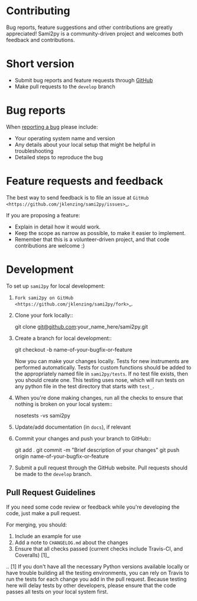 Contributing
============

Bug reports, feature suggestions and other contributions are greatly
appreciated!  Sami2py is a community-driven project and welcomes both feedback and
contributions.

Short version
=============

* Submit bug reports and feature requests through [GitHub](https://github.com/jklenzing/sami2py/issues)
* Make pull requests to the ``develop`` branch

Bug reports
===========

When [reporting a bug](https://github.com/jklenzing/sami2py/issues>) please
include:

* Your operating system name and version
* Any details about your local setup that might be helpful in troubleshooting
* Detailed steps to reproduce the bug

Feature requests and feedback
=============================

The best way to send feedback is to file an issue at
`GitHub <https://github.com/jklenzing/sami2py/issues>`_.

If you are proposing a feature:

* Explain in detail how it would work.
* Keep the scope as narrow as possible, to make it easier to implement.
* Remember that this is a volunteer-driven project, and that code contributions
  are welcome :)

Development
===========

To set up `sami2py` for local development:

1. `Fork sami2py on GitHub <https://github.com/jklenzing/sami2py/fork>`_.
2. Clone your fork locally::

    git clone git@github.com:your_name_here/sami2py.git

3. Create a branch for local development::

    git checkout -b name-of-your-bugfix-or-feature

   Now you can make your changes locally. Tests for new instruments are
   performed automatically.  Tests for custom functions should be added to the
   appropriately named file in ``sami2py/tests``.   If no test file exists, then 
   you should create one.  This testing uses nose, which will run tests on any 
   python file in the test directory that starts with ``test_``.
    
4. When you're done making changes, run all the checks to ensure that nothing
   is broken on your local system::
   
    nosetests -vs sami2py

5. Update/add documentation (in ``docs``), if relevant

5. Commit your changes and push your branch to GitHub::

    git add .
    git commit -m "Brief description of your changes"
    git push origin name-of-your-bugfix-or-feature

6. Submit a pull request through the GitHub website. Pull requests should be
   made to the ``develop`` branch.

Pull Request Guidelines
-----------------------

If you need some code review or feedback while you're developing the code, just
make a pull request.

For merging, you should:

1. Include an example for use
2. Add a note to ``CHANGELOG.md`` about the changes
3. Ensure that all checks passed (current checks include Travis-CI,
   and Coveralls) [1]_

.. [1] If you don't have all the necessary Python versions available locally or
       have trouble building all the testing environments, you can rely on
       Travis to run the tests for each change you add in the pull request.
       Because testing here will delay tests by other developers, please ensure
       that the code passes all tests on your local system first.
